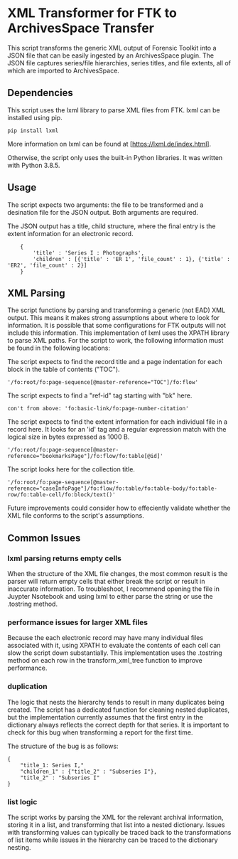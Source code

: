 # XML Transformer for FTK to ArchivesSpace Transfer

This script transforms the generic XML output of Forensic Toolkit into a JSON file that can be easily ingested by an ArchivesSpace plugin. The JSON file captures series/file hierarchies, series titles, and file extents, all of which are imported to ArchivesSpace. 

## Dependencies

This script uses the lxml library to parse XML files from FTK. lxml can be installed using pip.

	pip install lxml

More information on lxml can be found at [https://lxml.de/index.html]. 

Otherwise, the script only uses the built-in Python libraries. It was written with Python 3.8.5.

## Usage

The script expects two arguments: the file to be transformed and a desination file for the JSON output. Both arguments are required. 

The JSON output has a title, child structure, where the final entry is the extent information for an electronic record.

		{
			'title' : 'Series I : Photographs',
			'children' : [{'title' : 'ER 1', 'file_count' : 1}, {'title' : 'ER2', 'file_count' : 2}]
		}

## XML Parsing

The script functions by parsing and transforming a generic (not EAD) XML output. This means it makes strong assumptions about where to look for information. It is possible that some configurations for FTK outputs will not include this information. This implementation of lxml uses the XPATH library to parse XML paths. For the script to work, the following information must be found in the following locations: 

 The script expects to find the record title and a page indentation for each block in the table of contents ("TOC"). 

 	'/fo:root/fo:page-sequence[@master-reference="TOC"]/fo:flow'

 The script expects to find a "ref-id" tag starting with "bk" here. 

 	con't from above: 'fo:basic-link/fo:page-number-citation'

 The script expects to find the extent information for each individual file in a record here. It looks for an 'id' tag and a regular expression match with the logical size in bytes expressed as 1000 B.

 	'/fo:root/fo:page-sequence[@master-reference="bookmarksPage"]/fo:flow/fo:table[@id]'

 The script looks here for the collection title. 

 	'/fo:root/fo:page-sequence[@master-reference="caseInfoPage"]/fo:flow/fo:table/fo:table-body/fo:table-row/fo:table-cell/fo:block/text()'


 Future improvements could consider how to effeciently validate whether the XML file conforms to the script's assumptions. 


## Common Issues

### lxml parsing returns empty cells

When the structure of the XML file changes, the most common result is the parser will return empty cells that either break the script or result in inaccurate information. To troubleshoot, I recommend opening the file in Juypter Nsotebook and using lxml to either parse the string or use the .tostring method.

### performance issues for larger XML files

Because the each electronic record may have many individual files associated with it, using XPATH to evaluate the contents of each cell can slow the script down substantially. This implementation uses the .tostring method on each row in the transform_xml_tree function to improve performance. 

### duplication

The logic that nests the hierarchy tends to result in many duplicates being created. The script has a dedicated function for cleaning nested duplicates, but the implementation currently assumes that the first entry in the dictionary always reflects the correct depth for that series. It is important to check for this bug when transforming a report for the first time. 

The structure of the bug is as follows:

	{	
		"title_1: Series I,"
		"children_1" : {"title_2" : "Subseries I"},
		"title_2" : "Subseries I"
	}

### list logic

The script works by parsing the XML for the relevant archival information, storing it in a list, and transforming that list into a nested dictionary. Issues with transforming values can typically be traced back to the transformations of list items while issues in the hierarchy can be traced to the dictionary nesting. 
